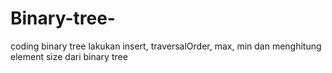 # Binary-tree-
coding binary tree lakukan insert, traversalOrder, max, min dan menghitung element size dari binary tree
